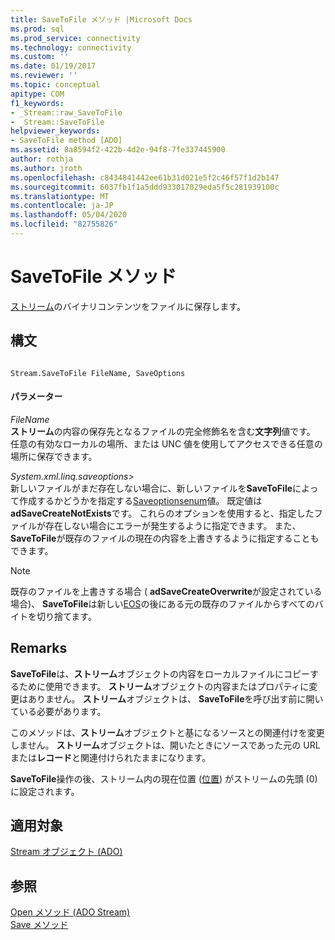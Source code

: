 ```yaml
---
title: SaveToFile メソッド |Microsoft Docs
ms.prod: sql
ms.prod_service: connectivity
ms.technology: connectivity
ms.custom: ''
ms.date: 01/19/2017
ms.reviewer: ''
ms.topic: conceptual
apitype: COM
f1_keywords:
- _Stream::raw_SaveToFile
- _Stream::SaveToFile
helpviewer_keywords:
- SaveToFile method [ADO]
ms.assetid: 8a8594f2-422b-4d2e-94f8-7fe337445900
author: rothja
ms.author: jroth
ms.openlocfilehash: c8434841442ee61b31d021e5f2c46f57f1d2b147
ms.sourcegitcommit: 6037fb1f1a5ddd933017029eda5f5c281939100c
ms.translationtype: MT
ms.contentlocale: ja-JP
ms.lasthandoff: 05/04/2020
ms.locfileid: "82755826"
---
```

# <a name="savetofile-method"></a>SaveToFile メソッド
[ストリーム](../../../ado/reference/ado-api/stream-object-ado.md)のバイナリコンテンツをファイルに保存します。  
  
## <a name="syntax"></a>構文  
  
```  
  
Stream.SaveToFile FileName, SaveOptions  
```  
  
#### <a name="parameters"></a>パラメーター  
 *FileName*  
 **ストリーム**の内容の保存先となるファイルの完全修飾名を含む**文字列**値です。 任意の有効なローカルの場所、または UNC 値を使用してアクセスできる任意の場所に保存できます。  
  
 *System.xml.linq.saveoptions>*  
 新しいファイルがまだ存在しない場合に、新しいファイルを**SaveToFile**によって作成するかどうかを指定する[Saveoptionsenum](../../../ado/reference/ado-api/saveoptionsenum.md)値。 既定値は**adSaveCreateNotExists**です。 これらのオプションを使用すると、指定したファイルが存在しない場合にエラーが発生するように指定できます。 また、 **SaveToFile**が既存のファイルの現在の内容を上書きするように指定することもできます。  
  
> [!NOTE]
>  既存のファイルを上書きする場合 ( **adSaveCreateOverwrite**が設定されている場合)、 **SaveToFile**は新しい[EOS](../../../ado/reference/ado-api/eos-property.md)の後にある元の既存のファイルからすべてのバイトを切り捨てます。  
  
## <a name="remarks"></a>Remarks  
 **SaveToFile**は、**ストリーム**オブジェクトの内容をローカルファイルにコピーするために使用できます。 **ストリーム**オブジェクトの内容またはプロパティに変更はありません。 **ストリーム**オブジェクトは、 **SaveToFile**を呼び出す前に開いている必要があります。  
  
 このメソッドは、**ストリーム**オブジェクトと基になるソースとの関連付けを変更しません。 **ストリーム**オブジェクトは、開いたときにソースであった元の URL または**レコード**と関連付けられたままになります。  
  
 **SaveToFile**操作の後、ストリーム内の現在位置 ([位置](../../../ado/reference/ado-api/position-property-ado.md)) がストリームの先頭 (0) に設定されます。  
  
## <a name="applies-to"></a>適用対象  
 [Stream オブジェクト (ADO)](../../../ado/reference/ado-api/stream-object-ado.md)  
  
## <a name="see-also"></a>参照  
 [Open メソッド (ADO Stream)](../../../ado/reference/ado-api/open-method-ado-stream.md)   
 [Save メソッド](../../../ado/reference/ado-api/save-method.md)
